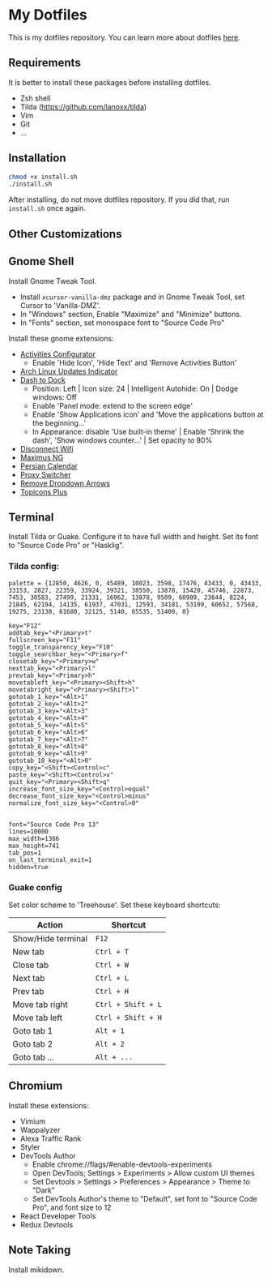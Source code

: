 My Dotfiles
===========

This is my dotfiles repository. You can learn more about dotfiles [here](https://dotfiles.github.io/).

Requirements
------------

It is better to install these packages before installing dotfiles.

* Zsh shell
* Tilda (https://github.com/lanoxx/tilda)
* Vim
* Git
* ...


Installation
------------

```sh
chmod +x install.sh
./install.sh
```

After installing, do not move dotfiles repository. If you did that, run `install.sh` once again.


Other Customizations
--------------------


## Gnome Shell

Install Gnome Tweak Tool.

-   Install `xcursor-vanilla-dmz` package and in Gnome Tweak Tool, set Cursor to 'Vanilla-DMZ'.
-   In "Windows" section, Enable "Maximize" and "Minimize" buttons.
-   In "Fonts" section, set monospace font to "Source Code Pro"

Install these gnome extensions:

- [Activities Configurator](https://extensions.gnome.org/extension/358/activities-configurator/)
    - Enable 'Hide Icon', 'Hide Text' and 'Remove Activities Button'
- [Arch Linux Updates Indicator](https://extensions.gnome.org/extension/1010/archlinux-updates-indicator/)
- [Dash to Dock](https://extensions.gnome.org/extension/307/dash-to-dock/)
    - Position: Left | Icon size: 24 | Intelligent Autohide: On | Dodge windows: Off
    - Enable 'Panel mode: extend to the screen edge'
    - Enable 'Show Applications icon' and 'Move the applications button at the beginning...'
    - In Appearance: disable 'Use built-in theme' | Enable 'Shrink the dash', 'Show windows counter...' | Set opacity to 80%
- [Disconnect Wifi](https://extensions.gnome.org/extension/904/disconnect-wifi/)
- [Maximus NG](https://extensions.gnome.org/extension/1026/maximus-ng/)
- [Persian Calendar](https://extensions.gnome.org/extension/240/persian-calendar/)
- [Proxy Switcher](https://extensions.gnome.org/extension/771/proxy-switcher/)
- [Remove Dropdown Arrows](https://extensions.gnome.org/extension/800/remove-dropdown-arrows/)
- [Topicons Plus](https://extensions.gnome.org/extension/1031/topicons/)


## Terminal

Install Tilda or Guake. Configure it to have full width and height.
Set its font to "Source Code Pro" or "Hasklig".

### Tilda config:

    palette = {12850, 4626, 0, 45489, 10023, 3598, 17476, 43433, 0, 43433, 33153, 2827, 22359, 33924, 39321, 38550, 13878, 15420, 45746, 22873, 7453, 30583, 27499, 21331, 16962, 13878, 9509, 60909, 23644, 8224, 21845, 62194, 14135, 61937, 47031, 12593, 34181, 53199, 60652, 57568, 19275, 23130, 61680, 32125, 5140, 65535, 51400, 0}

    key="F12"
    addtab_key="<Primary>t"
    fullscreen_key="F11"
    toggle_transparency_key="F10"
    toggle_searchbar_key="<Primary>f"
    closetab_key="<Primary>w"
    nexttab_key="<Primary>l"
    prevtab_key="<Primary>h"
    movetableft_key="<Primary><Shift>h"
    movetabright_key="<Primary><Shift>l"
    gototab_1_key="<Alt>1"
    gototab_2_key="<Alt>2"
    gototab_3_key="<Alt>3"
    gototab_4_key="<Alt>4"
    gototab_5_key="<Alt>5"
    gototab_6_key="<Alt>6"
    gototab_7_key="<Alt>7"
    gototab_8_key="<Alt>8"
    gototab_9_key="<Alt>9"
    gototab_10_key="<Alt>0"
    copy_key="<Shift><Control>c"
    paste_key="<Shift><Control>v"
    quit_key="<Primary><Shift>q"
    increase_font_size_key="<Control>equal"
    decrease_font_size_key="<Control>minus"
    normalize_font_size_key="<Control>0"


    font="Source Code Pro 13"
    lines=10000
    max_width=1366
    max_height=741
    tab_pos=1
    on_last_terminal_exit=1
    hidden=true

### Guake config

Set color scheme to 'Treehouse'. Set these keyboard shortcuts:

| Action                | Shortcut           |
| --------------------- | ------------------ |
| Show/Hide terminal    | `F12`              |
| New tab               | `Ctrl + T`         |
| Close tab             | `Ctrl + W`         |
| Next tab              | `Ctrl + L`         |
| Prev tab              | `Ctrl + H`         |
| Move tab right        | `Ctrl + Shift + L` |
| Move tab left         | `Ctrl + Shift + H` |
| Goto tab 1            | `Alt + 1`          |
| Goto tab 2            | `Alt + 2`          |
| Goto tab ...          | `Alt + ...`        |


## Chromium

Install these extensions:

- Vimium
- Wappalyzer
- Alexa Traffic Rank
- Styler
- DevTools Author
    - Enable chrome://flags/#enable-devtools-experiments
    - Open DevTools; Settings > Experiments > Allow custom UI themes
    - Set Devtools > Settings > Preferences > Appearance > Theme to "Dark"
    - Set DevTools Author's theme to "Default", set font to "Source Code Pro", and font size to 12
- React Developer Tools
- Redux Devtools


## Note Taking

Install mikidown.
